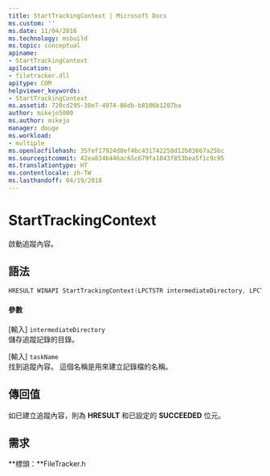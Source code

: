 ```yaml
---
title: StartTrackingContext | Microsoft Docs
ms.custom: ''
ms.date: 11/04/2016
ms.technology: msbuild
ms.topic: conceptual
apiname:
- StartTrackingContext
apilocation:
- filetracker.dll
apitype: COM
helpviewer_keywords:
- StartTrackingContext
ms.assetid: 720cd295-38e7-4974-86db-b8106b1207ba
author: mikejo5000
ms.author: mikejo
manager: douge
ms.workload:
- multiple
ms.openlocfilehash: 35fef17924d0ef4bc431742258d12b03667a25bc
ms.sourcegitcommit: 42ea834b446ac65c679fa1043f853bea5f1c9c95
ms.translationtype: HT
ms.contentlocale: zh-TW
ms.lasthandoff: 04/19/2018
---
```

# <a name="starttrackingcontext"></a>StartTrackingContext
啟動追蹤內容。  
  
## <a name="syntax"></a>語法  
  
```cpp
HRESULT WINAPI StartTrackingContext(LPCTSTR intermediateDirectory, LPCTSTR taskName);  
```  
  
#### <a name="parameters"></a>參數  
 [輸入] `intermediateDirectory`  
 儲存追蹤記錄的目錄。  
  
 [輸入] `taskName`  
 找到追蹤內容。 這個名稱是用來建立記錄檔的名稱。  
  
## <a name="return-value"></a>傳回值  
 如已建立追蹤內容，則為 **HRESULT** 和已設定的 **SUCCEEDED** 位元。  
  
## <a name="requirements"></a>需求  
 **標頭：**FileTracker.h